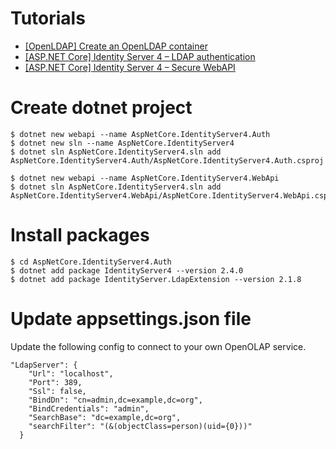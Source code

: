 # Tutorials

- [[OpenLDAP] Create an OpenLDAP container](https://karatejb.blogspot.com/2019/07/openldap-create-openldap-container.html)
- [[ASP.NET Core] Identity Server 4 – LDAP authentication](https://karatejb.blogspot.com/2019/07/aspnet-core-identity-server-4-ldap.html)
- [[ASP.NET Core] Identity Server 4 – Secure WebAPI]()



# Create dotnet project

```
$ dotnet new webapi --name AspNetCore.IdentityServer4.Auth
$ dotnet new sln --name AspNetCore.IdentityServer4
$ dotnet sln AspNetCore.IdentityServer4.sln add AspNetCore.IdentityServer4.Auth/AspNetCore.IdentityServer4.Auth.csproj
```

```
$ dotnet new webapi --name AspNetCore.IdentityServer4.WebApi
$ dotnet sln AspNetCore.IdentityServer4.sln add AspNetCore.IdentityServer4.WebApi/AspNetCore.IdentityServer4.WebApi.csproj
```

# Install packages

```
$ cd AspNetCore.IdentityServer4.Auth
$ dotnet add package IdentityServer4 --version 2.4.0
$ dotnet add package IdentityServer.LdapExtension --version 2.1.8
```

# Update appsettings.json file

Update the following config to connect to your own OpenOLAP service.

```
"LdapServer": {
    "Url": "localhost",
    "Port": 389,
    "Ssl": false,
    "BindDn": "cn=admin,dc=example,dc=org",
    "BindCredentials": "admin",
    "SearchBase": "dc=example,dc=org",
    "searchFilter": "(&(objectClass=person)(uid={0}))"
  }
```